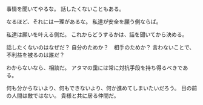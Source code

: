 事情を聞いてやるな。
話したくないこともある。

なるほど、それには一理があるな。
私達が安全を願う側ならば。

私達は願いを叶える側だ。
これからどうするかは、話を聞いてから決める。

話したくないのはなぜだ？
自分のためか？　相手のためか？
言わないことで、不利益を被るのは誰だ？

わからないなら、相談だ。
アタマの靄には常に対抗手段を持ち得るべきである。

何も分からないより、何もできないより、何か進めてしまいたいだろう。
目の前の人間は敵ではない。
貴様と共に居る仲間だ。